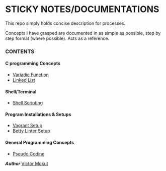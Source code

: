 # STICKY NOTES/DOCUMENTATIONS

This repo simply holds concise description for processes. 

Concepts I have grasped are documented in as simple as possible, step by step format (where possible).
Acts as a reference.

### CONTENTS

#### C programming Concepts
- [Variadic Function](https://github.com/vikmokut/sticky_notes/blob/main/variadic_func.txt)
- [Linked List](https://github.com/vikmokut/sticky_notes/blob/main/linked_list.txt)

#### Shell/Terminal
- [Shell Scripting](https://github.com/vikmokut/sticky_notes/blob/main/shell_scripting)

#### Program Installations & Setups
- [Vagrant Setup](https://github.com/vikmokut/sticky_notes/blob/main/vagrant_setup)
- [Betty Linter Setup](https://github.com/vikmokut/sticky_notes/blob/main/betty_setup)

#### General Programming Concepts
- [Pseudo Coding](https://github.com/vikmokut/sticky_notes/edit/main/Pseudo_coding.txt)





***Author***
[Victor Mokut](https://linkedin.com/in/victor-mokut)
##
